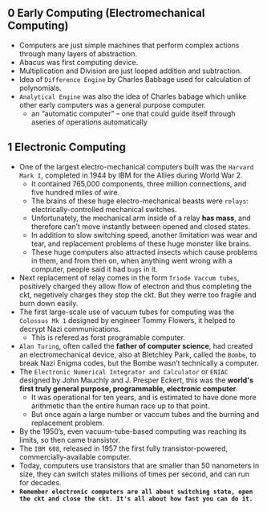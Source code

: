 ## 0 Early Computing (Electromechanical Computing)
-  Computers are just simple machines that perform complex actions through many layers of abstraction.
-  Abacus was first computing device.
-  Multiplication and Division are just looped addition and subtraction.
-  Idea of `Difference Engine` by Charles Babbage used for calculation of polynomials.
-  `Analytical Engine` was also the idea of Charles babage which unlike other early computers was a general purpose computer.
	-  an “automatic computer” – one that could guide itself through aseries of operations automatically

## 1 Electronic Computing
- One of the largest electro-mechanical computers built was the `Harvard Mark I`, completed in 1944 by IBM for the Allies during World War 2.
	- It contained 765,000 components, three million connections, and five hundred miles of wire.
	- The brains of these huge electro-mechanical beasts were `relays`: electrically-controlled mechanical switches.
	- Unfortunately, the mechanical arm inside of a relay **has mass**, and therefore can’t move instantly between opened and closed states.
	- In addition to slow switching speed, another limitation was wear and tear, and replacement problems of these huge monster like brains.
	- These huge computers also attracted insects which cause problems in them, and from then on, when anything went wrong with a computer, people said it had `bugs` in it.
- Next replacement of relay comes in the form `Triode Vaccum tubes`, positively charged they allow flow of electron and thus completing the ckt, negetively charges they stop the ckt. But they werre too fragile and burn down easily.
- The first large-scale use of vacuum tubes for computing was the `Colossus Mk 1` designed by engineer Tommy Flowers, it helped to decrypt Nazi communications.
	- This is refered as forst programable computer. 
-  `Alan Turing`, often called the **father of computer science**, had created an electromechanical device, also at Bletchley Park, called the `Bombe`, to break Nazi Enigma codes, but the Bombe wasn’t technically a computer.
-   The `Electronic Numerical Integrator and Calculator` or `ENIAC`  designed by John Mauchly and J. Presper Eckert, this was the **world's first truly general purpose, programmable, electronic computer**.
	-    It was operational for ten years, and is estimated to have done more arithmetic than the entire human race up to that point.
	-    But once again a large number or vaccum tubes and the burning and replacement problem.
- By the 1950’s, even vacuum-tube-based computing was reaching its limits, so then came transistor.
- The `IBM 608`, released in 1957 the first fully transistor-powered, commercially-available computer.
- Today, computers use transistors that are smaller than 50 nanometers in size, they can switch states millions of times per second, and can run for decades.
- **`Remember electronic computers are all about switching state, open the ckt and close the ckt. It's all about how fast you can do it.`**